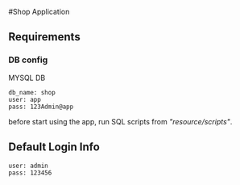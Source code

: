 #Shop Application
## Requirements
### DB config
MYSQL DB

    db_name: shop
    user: app
    pass: 123Admin@app

before start using the app, run SQL scripts from _"resource/scripts"_.

## Default Login Info

    user: admin
    pass: 123456

